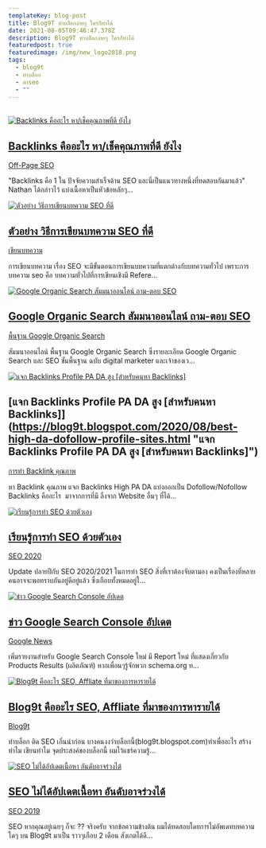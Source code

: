 ```yaml
---
templateKey: blog-post
title: Blog9T ทำบล็อกง่ายๆ ใครก็ทำได้
date: 2021-08-05T09:46:47.378Z
description: Blog9T ทำบล็อกง่ายๆ ใครก็ทำได้
featuredpost: true
featuredimage: /img/new_logo2018.png
tags:
  - blog9t
  - ทำบล็อก
  - ทำseo
  - ""
---
```

<!--StartFragment-->

[\
![Backlinks คืออะไร หา/เช็คคุณภาพที่ดี ยังไง](https://4.bp.blogspot.com/-dwypxOZN5eo/W3AzEsmqpmI/AAAAAAAAB3k/x1AJBYaEQUA6KUm17bXeQ8XdVJaYThFQgCLcBGAs/w300-h240-p-k-no-nu/how-to-build-backlinks-in-2018.jpg)](https://blog9t.blogspot.com/2018/05/building-backlinks-for-seo-2018.html "Backlinks คืออะไร หา/เช็คคุณภาพที่ดี ยังไง")

## [Backlinks คืออะไร หา/เช็คคุณภาพที่ดี ยังไง](https://blog9t.blogspot.com/2018/05/building-backlinks-for-seo-2018.html "Backlinks คืออะไร หา/เช็คคุณภาพที่ดี ยังไง")

[Off-Page SEO](https://blog9t.blogspot.com/search/label/Off-Page%20SEO "Off-Page SEO")

"Backlinks คือ 1 ใน ปัจจัยความสำเร็จด้าน SEO และนี่เป็นแนวทางหนึ่งที่ทดสอบกันมาแล้ว" Nathan ได้กล่าวไว้ แบ่งเนื้อหาเป็นหัวข้อหลักๆ...

[![ตัวอย่าง วิธีการเขียนบทความ SEO ที่ดี](https://1.bp.blogspot.com/-Ep4ytYaaHD8/W4UgFcI40cI/AAAAAAAAB_M/hnWs68fU6RwwaPQ-2ZmuPCYD1BAHujR1gCLcBGAs/w300-h240-p-k-no-nu/seo-article.webp)](https://blog9t.blogspot.com/2018/08/seo-article.html "ตัวอย่าง วิธีการเขียนบทความ SEO ที่ดี")

## [ตัวอย่าง วิธีการเขียนบทความ SEO ที่ดี](https://blog9t.blogspot.com/2018/08/seo-article.html "ตัวอย่าง วิธีการเขียนบทความ SEO ที่ดี")

[เขียนบทความ](https://blog9t.blogspot.com/search/label/%E0%B9%80%E0%B8%82%E0%B8%B5%E0%B8%A2%E0%B8%99%E0%B8%9A%E0%B8%97%E0%B8%84%E0%B8%A7%E0%B8%B2%E0%B8%A1 "เขียนบทความ")

การเขียนบทความ เรื่อง SEO จะมีขั้นตอนการเขียนบทความที่แตกต่างกับบทความทั่วไป เพราะการ บทความ seo คือ บทความทั่วไปที่การเขียนเชิงมี Refere...

[![Google Organic Search สัมมนาออนไลน์ ถาม-ตอบ SEO](https://1.bp.blogspot.com/-rhx0UStXnJY/XzJqEB7EViI/AAAAAAAACdg/yofzQHyibIca9tsUE9B2DE9PyE_EgM3nACLcBGAsYHQ/w300-h240-p-k-no-nu/search-basics-webinar-google.png)](https://blog9t.blogspot.com/2020/08/search-basic-webinar-thailand.html "Google Organic Search สัมมนาออนไลน์ ถาม-ตอบ SEO")

## [Google Organic Search สัมมนาออนไลน์ ถาม-ตอบ SEO](https://blog9t.blogspot.com/2020/08/search-basic-webinar-thailand.html "Google Organic Search สัมมนาออนไลน์ ถาม-ตอบ SEO")

[พื้นฐาน Google Organic Search](https://blog9t.blogspot.com/search/label/%E0%B8%9E%E0%B8%B7%E0%B9%89%E0%B8%99%E0%B8%90%E0%B8%B2%E0%B8%99%20Google%20Organic%20Search "พื้นฐาน Google Organic Search")

สัมมนาออนไลน์ พื้นฐาน Google Organic Search ซึ่งรายละเอียด Google Organic Search และ SEO ขั้นพื้นฐาน ฉบับ digital marketer และเจ้าของเว...

[![แจก Backlinks Profile PA DA สูง \[สำหรับคนหา Backlinks\]](https://1.bp.blogspot.com/-EwDD15WrPJg/XyfHpkXWiGI/AAAAAAAACck/wDWyjhgFyS0_2RzhWW9swMwH6JBb86krwCLcBGAsYHQ/w300-h240-p-k-no-nu/backlinks.png)](https://blog9t.blogspot.com/2020/08/best-high-da-dofollow-profile-sites.html "แจก Backlinks Profile PA DA สูง \[สำหรับคนหา Backlinks]")

## [แจก Backlinks Profile PA DA สูง \[สำหรับคนหา Backlinks]](https://blog9t.blogspot.com/2020/08/best-high-da-dofollow-profile-sites.html "แจก Backlinks Profile PA DA สูง \[สำหรับคนหา Backlinks]")

[การทำ Backlink คุณภาพ](https://blog9t.blogspot.com/search/label/%E0%B8%81%E0%B8%B2%E0%B8%A3%E0%B8%97%E0%B8%B3%20Backlink%20%E0%B8%84%E0%B8%B8%E0%B8%93%E0%B8%A0%E0%B8%B2%E0%B8%9E "การทำ Backlink คุณภาพ")

หา Backlink คุณภาพ แจก Backlinks High PA DA แบ่งออกเป็น Dofollow/Nofollow Backlinks คืออะไร  มาจากการที่มี ลิ้งจาก Website อื่นๆ ที่ได้...

[![เรียนรู้การทำ SEO ด้วยตัวเอง](https://2.bp.blogspot.com/-ZzmlLR-QYBg/XdGeakUWwCI/AAAAAAAACPA/CKK2fIiRmVwlb-fyCQYTW5YI4Mf-VE0rwCLcBGAsYHQ/w300-h240-p-k-no-nu/talking-about-bert.png)](https://blog9t.blogspot.com/2019/11/seo-2020.html "เรียนรู้การทำ SEO ด้วยตัวเอง")

## [เรียนรู้การทำ SEO ด้วยตัวเอง](https://blog9t.blogspot.com/2019/11/seo-2020.html "เรียนรู้การทำ SEO ด้วยตัวเอง")

[SEO 2020](https://blog9t.blogspot.com/search/label/SEO%202020 "SEO 2020")

Update ปลายปีกับ SEO 2020/2021 ในการทำ SEO สิ่งที่เราต้องจับตามอง คงเป็นเรื่องที่หลายคนอาจจะพอทราบกันอยู่ดีอยู่แล้ว ซึ่งเกือบทั้งหมดอยู่ใ...

[![ข่าว Google Search Console อัปเดต](https://2.bp.blogspot.com/-LwpIUOYwXpk/XdbXkcq15PI/AAAAAAAACSM/qBrhkajbaBEWLTtz_huMg0HSKmsxw98gACLcBGAsYHQ/w300-h240-p-k-no-nu/google-search-console.jpg)](https://blog9t.blogspot.com/2019/11/google-search-console.html "ข่าว Google Search Console อัปเดต")

## [ข่าว Google Search Console อัปเดต](https://blog9t.blogspot.com/2019/11/google-search-console.html "ข่าว Google Search Console อัปเดต")

[Google News](https://blog9t.blogspot.com/search/label/Google%20News "Google News")

เพิ่มรายงานสำหรับ Google Search Console ใหม่ มี Report ใหม่ ที่แสดงเกี่ยวกับ Products Results (ผลิตภัณฑ์) หากเพื่อนๆรู้จักพวก schema.org ท...

[![Blog9t คืออะไร SEO, Affliate ที่มาของการหารายได้](https://4.bp.blogspot.com/-WMjNVsa1vqs/XScJMmPaswI/AAAAAAAACNY/O2dRCfR_BFslh2hMR8YXNfiEAeO2jMgzQCLcBGAs/w300-h240-p-k-no-nu/blog9t-seo-service.jpg)](https://blog9t.blogspot.com/2012/11/what-is-blog9tblogspotcom.html "Blog9t คืออะไร SEO, Affliate ที่มาของการหารายได้")

## [Blog9t คืออะไร SEO, Affliate ที่มาของการหารายได้](https://blog9t.blogspot.com/2012/11/what-is-blog9tblogspotcom.html "Blog9t คืออะไร SEO, Affliate ที่มาของการหารายได้")

[Blog9t](https://blog9t.blogspot.com/search/label/Blog9t "Blog9t")

ทำบล็อก ติด SEO เกิ่นนำก่อน บางคนงงว่าบล็อกนี้(blog9t.blogspot.com)ทำเพื่ออะไร สร้างทำไม เขียนทำไม จุดประสงค์ของบล็อกนี้ ผมไว้แชร์ความรู้...

[![SEO ไม่ได้อัปเดตเนื้อหา อันดับอาจร่วงได้](https://3.bp.blogspot.com/-FHYIyCeroKI/XQUFOFehXbI/AAAAAAAACM4/m3hqL0ICHHA-OsuBBqb4uOyrfUeHOvq3ACLcBGAs/w300-h240-p-k-no-nu/no-update-seo-2019.jpg)](https://blog9t.blogspot.com/2018/12/seo-not-available.html "SEO ไม่ได้อัปเดตเนื้อหา อันดับอาจร่วงได้")

## [SEO ไม่ได้อัปเดตเนื้อหา อันดับอาจร่วงได้](https://blog9t.blogspot.com/2018/12/seo-not-available.html "SEO ไม่ได้อัปเดตเนื้อหา อันดับอาจร่วงได้")

[SEO 2019](https://blog9t.blogspot.com/search/label/SEO%202019 "SEO 2019")

SEO หากคุณอยู่เฉยๆ ก็จะ ?? จริงครับ จากข้อความข้างต้น ผมได้ทดสอบโดยการไม่อัพเดทบทความใดๆ บน Blog9t มาเป็น ราวๆเกือบ 2 เดือน สังเกตได้ดี...

<!--EndFragment-->